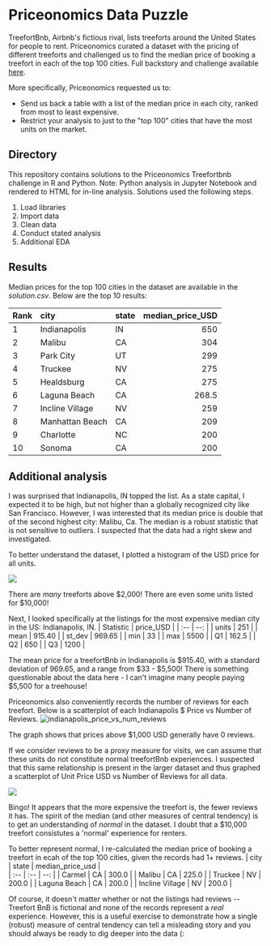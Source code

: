 
# Priceonomics Data Puzzle
TreefortBnb, Airbnb's fictious rival, lists treeforts around the United States for people to rent. Priceonomics curated a dataset with the pricing of different treeforts and challenged us to find the median price of booking a treefort in each of the top 100 cities. Full backstory and challenge available [here](https://priceonomics.com/the-priceonomics-data-puzzle-treefortbnb/).

More specifically, Priceonomics requested us to:
- Send us back a table with a list of the median price in each city, ranked from most to least expensive.
- Restrict your analysis to just to the "top 100" cities that have the most units on the market.


## Directory
This repository contains solutions to the Priceonomics Treefortbnb challenge in R and Python. Note: Python analysis in Jupyter Notebook and rendered to HTML for in-line analysis.
Solutions used the following steps.
1. Load libraries
2. Import data
3. Clean data
4. Conduct stated analysis
5. Additional EDA


## Results
Median prices for the top 100 cities in the dataset are available in the *solution.csv*. 
Below are the top 10 results:

| Rank | city | state | median_price_USD
| :-- | :-- | :-- | --:
1 | Indianapolis | IN | 650
2 | Malibu | CA | 304
3 | Park City | UT | 299
4 | Truckee | NV | 275
5 | Healdsburg | CA | 275
6 | Laguna Beach | CA | 268.5
7 | Incline Village | NV | 259
8 | Manhattan Beach | CA | 209
9 | Charlotte | NC | 200
10 | Sonoma | CA | 200


## Additional analysis
I was surprised that Indianapolis, IN topped the list. As a state capital, I expected it to be high, but not higher than a globally recognized city like San Francisco. However, I was interested that its median price is double that of the second highest city: Malibu, Ca. The median is a robust statistic that is not sensitive to outliers. I suspected that the data had a right skew and investigated.

To better understand the dataset, I plotted a histogram of the USD price for all units.

![](https://user-images.githubusercontent.com/50056791/87259128-cedfd680-c45d-11ea-990a-8f054ab1e797.png)

There are _many_ treeforts above $2,000! There are even some units listed for $10,000!

Next, I looked specifically at the listings for the most expensive median city in the US: Indianapolis, IN.
| Statistic | price_USD |
| :--       | --: |
| units   |  251   |
| mean   |  915.40 |
| st_dev | 969.65 |
| min | 33 |
| max | 5500 |
| Q1 | 162.5 |
| Q2 | 650 |
| Q3 | 1200 |

The mean price for a treefortBnb in Indianapolis is $915.40, with a standard deviation of 969.65, and a range from $33 - $5,500! There is something questionable about the data here - I can't imagine many people paying $5,500 for a treehouse!

Priceonomics also conveniently records the number of reviews for each treefort. Below is a scatterplot of each Indianapolis $ Price vs Number of Reviews.
![indianapolis_price_vs_num_reviews](https://user-images.githubusercontent.com/50056791/86996325-334e1d80-c160-11ea-851d-f29417e14f4d.png)

The graph shows that prices above $1,000 USD generally have 0 reviews.


If we consider reviews to be a proxy measure for visits, we can assume that these units do not constitute normal treefortBnb experiences. I suspected that this same relationship is present in the larger dataset and thus graphed a scatterplot of Unit Price USD vs Number of Reviews for all data.

![](https://user-images.githubusercontent.com/50056791/87259605-59760500-c461-11ea-8c22-59cd2c4e2248.png)

Bingo! It appears that the more expensive the treefort is, the fewer reviews it has. The spirit of the median (and other measures of central tendency) is to get an understanding of _normal_ in the dataset. I doubt that a $10,000 treefort consistutes a 'normal' experience for renters.

To better represent normal, I re-calculated the median price of booking a treefort in ecah of the top 100 cities, given the records had 1+ reviews.
| city |	state | median_price_usd |	
| :-- | :-- | --: |
| Carmel |	CA |	300.0 |
| Malibu |	CA |	225.0 |
| Truckee |	NV |	200.0 |
| Laguna Beach |	CA |	200.0 |
| Incline Village |	NV |	200.0 |


Of course, it doesn't matter whether or not the listings had reviews --Treefort BnB is fictional and none of the records represent a _real_ experience. However, this is a useful exercise to demonstrate how a single (robust) measure of central tendency can tell a misleading story and you should always be ready to dig deeper into the data (: